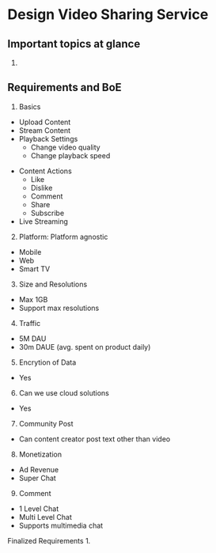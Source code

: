 # Design Video Sharing Service

## Important topics at glance
1. 

## Requirements and BoE
1. Basics
  + Upload Content
  + Stream Content
  + Playback Settings
    - Change video quality
    - Change playback speed
  - Content Actions
    - Like
    - Dislike
    - Comment
    - Share
    - Subscribe
  - Live Streaming

2. Platform: Platform agnostic
  - Mobile
  - Web
  - Smart TV

3. Size and Resolutions
  - Max 1GB
  - Support max resolutions

4. Traffic
  - 5M DAU
  - 30m DAUE (avg. spent on product daily)

5. Encrytion of Data
  - Yes

6. Can we use cloud solutions
  - Yes

7. Community Post
  - Can content creator post text other than video

8. Monetization
  - Ad Revenue
  - Super Chat

9. Comment
  - 1 Level Chat
  - Multi Level Chat
  - Supports multimedia chat

Finalized Requirements
1. 